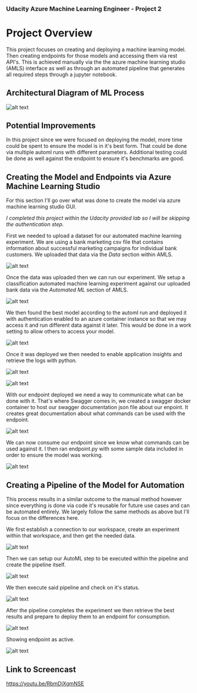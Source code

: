 ### Udacity Azure Machine Learning Engineer - Project 2

# Project Overview
This project focuses on creating and deploying a machine learning model. Then creating endpoints for those models and accessing them via rest API's. This is achieved manually via the the azure machine learning studio (AMLS) interface as well as through an automated pipeline that generates all required steps through a jupyter notebook.

## Architectural Diagram of ML Process
![alt text](https://raw.githubusercontent.com/mattwatson50/udacity_azure_ml_p2/main/screenshots/amls_arch.drawio.png)

## Potential Improvements
In this project since we were focused on deploying the model, more time could be spent to ensure the model is in it's best form. That could be done via multiple automl runs with different parameters. Additional testing could be done as well against the endpoint to ensure it's benchmarks are good.

## Creating the Model and Endpoints via Azure Machine Learning Studio
For this section I'll go over what was done to create the model via azure machine learning studio GUI.

*I completed this project within the Udacity provided lab so I will be skipping the authentication step.*

First we needed to upload a dataset for our automated machine learning experiment. We are using a bank marketing csv file that contains information about successful marketing campaigns for individual bank customers. We uploaded that data via the *Data* section within AMLS.

![alt text](https://raw.githubusercontent.com/mattwatson50/udacity_azure_ml_p2/main/screenshots/bank_marketing_created.png)

Once the data was uploaded then we can run our experiment. We setup a classification automated machine learning experiment against our uploaded bank data via the *Automated ML* section of AMLS.

![alt text](https://raw.githubusercontent.com/mattwatson50/udacity_azure_ml_p2/main/screenshots/completed_automl_run.png)

We then found the best model according to the automl run and deployed it with authentication enabled to an azure container instance so that we may access it and run different data against it later. This would be done in a work setting to allow others to access your model.

![alt text](https://raw.githubusercontent.com/mattwatson50/udacity_azure_ml_p2/main/screenshots/best_model.png)

Once it was deployed we then needed to enable application insights and retrieve the logs with python.

![alt text](https://raw.githubusercontent.com/mattwatson50/udacity_azure_ml_p2/main/screenshots/app_insights_enabled.png)

![alt text](https://raw.githubusercontent.com/mattwatson50/udacity_azure_ml_p2/main/screenshots/logs_running_terminal.png)

With our endpoint deployed we need a way to communicate what can be done with it. That's where Swagger comes in, we created a swagger docker container to host our swagger documentation json file about our enpoint. It creates great documentation about what commands can be used with the endpoint.

![alt text](https://raw.githubusercontent.com/mattwatson50/udacity_azure_ml_p2/main/screenshots/swagger_running.png)

We can now consume our endpoint since we know what commands can be used against it. I then ran endpoint.py with some sample data included in order to ensure the model was working.

![alt text](https://raw.githubusercontent.com/mattwatson50/udacity_azure_ml_p2/main/screenshots/endpoint_success.png)

## Creating a Pipeline of the Model for Automation
This process results in a similar outcome to the manual method however since everything is done via code it's reusable for future use cases and can be automated entirely. We largely follow the same methods as above but I'll focus on the differences here.

We first establish a connection to our workspace, create an experiment within that workspace, and then get the needed data.

![alt text](https://raw.githubusercontent.com/mattwatson50/udacity_azure_ml_p2/main/screenshots/bank_mark_data_automl_python.png)

Then we can setup our AutoML step to be executed within the pipeline and create the pipeline itself.

![alt text](https://raw.githubusercontent.com/mattwatson50/udacity_azure_ml_p2/main/screenshots/pipeline_created.png)

We then execute said pipeline and check on it's status.

![alt text](https://raw.githubusercontent.com/mattwatson50/udacity_azure_ml_p2/main/screenshots/run_details_running.png)

After the pipeline completes the experiment we then retrieve the best results and prepare to deploy them to an endpoint for consumption.

![alt text](https://raw.githubusercontent.com/mattwatson50/udacity_azure_ml_p2/main/screenshots/pipeline_endpoint.png)

Showing endpoint as active.

![alt text](https://raw.githubusercontent.com/mattwatson50/udacity_azure_ml_p2/main/screenshots/pipeline_endpoint_active.png)

## Link to Screencast
https://youtu.be/RbmDjXgmNSE
